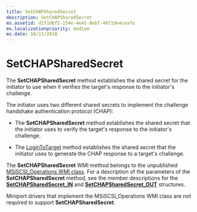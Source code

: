 ```yaml
---
title: SetCHAPSharedSecret
description: SetCHAPSharedSecret
ms.assetid: d1f1d6f2-154e-4e41-8ebf-4071de4ceafe
ms.localizationpriority: medium
ms.date: 10/17/2018
---
```


# SetCHAPSharedSecret


The **SetCHAPSharedSecret** method establishes the shared secret for the initiator to use when it verifies the target's response to the initiator's challenge.

The initiator uses two different shared secrets to implement the challenge handshake authentication protocol (CHAP):

-   The **SetCHAPSharedSecret** method establishes the shared secret that the initiator uses to verify the target's response to the initiator's challenge.

-   The [LoginToTarget](logintotarget.md) method establishes the shared secret that the initiator uses to generate the CHAP response to a target's challenge.

The **SetCHAPSharedSecret** WMI method belongs to the unpublished [MSiSCSI\_Operations WMI class](msiscsi-operations-wmi-class.md). For a description of the parameters of the **SetCHAPSharedSecret** method, see the member descriptions for the [**SetCHAPSharedSecret\_IN**](/windows-hardware/drivers/ddi/iscsiop/ns-iscsiop-_setchapsharedsecret_in) and [**SetCHAPSharedSecret\_OUT**](/windows-hardware/drivers/ddi/iscsiop/ns-iscsiop-_setchapsharedsecret_out) structures.

Miniport drivers that implement the MSiSCSI\_Operations WMI class are not required to support **SetCHAPSharedSecret**.

 

